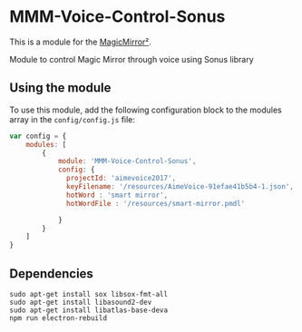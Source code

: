 # MMM-Voice-Control-Sonus

This is a module for the [MagicMirror²](https://github.com/MichMich/MagicMirror/).

Module to control Magic Mirror through voice using Sonus library

## Using the module

To use this module, add the following configuration block to the modules array in the `config/config.js` file:
```js
var config = {
    modules: [
        {
            module: 'MMM-Voice-Control-Sonus',
            config: {
              projectId: 'aimevoice2017',
              keyFilename: '/resources/AimeVoice-91efae41b5b4-1.json',
              hotWord : 'smart mirror',
              hotWordFile : '/resources/smart-mirror.pmdl'

            }
        }
    ]
}
```

## Dependencies
```
sudo apt-get install sox libsox-fmt-all
sudo apt-get install libasound2-dev
sudo apt-get install libatlas-base-deva
npm run electron-rebuild

```
